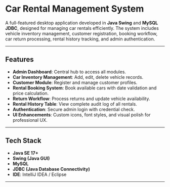 # Car Rental Management System

A full-featured desktop application developed in **Java Swing** and **MySQL JDBC**, designed for managing car rentals efficiently.
The system includes vehicle inventory management, customer registration, booking workflow, car return processing, rental history tracking, and admin authentication.

---

## Features

- **Admin Dashboard**: Central hub to access all modules.
- **Car Inventory Management**: Add, edit, delete vehicle records.
- **Customer Module**: Register and manage customer profiles.
- **Rental Booking System**: Book available cars with date validation and price calculation.
- **Return Workflow**: Process returns and update vehicle availability.
- **Rental History Table**: View complete audit log of all rentals.
- **Authentication**: Secure admin login with credential check.
- **UI Enhancements**: Custom icons, font styles, and visual polish for professional UX.

---

## Tech Stack

- **Java SE 17+**
- **Swing (Java GUI)**
- **MySQL**
- **JDBC (Java Database Connectivity)**
- **IDE**: IntelliJ IDEA / Eclipse

---


